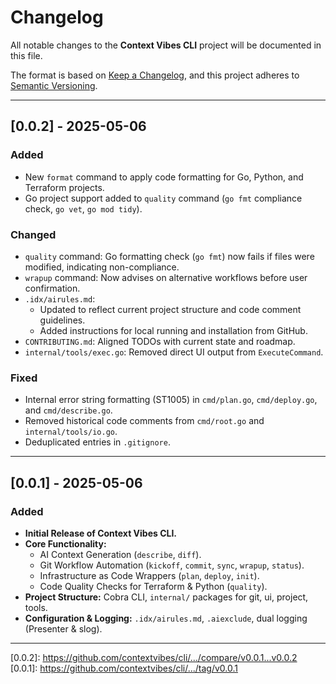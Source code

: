 # Changelog

All notable changes to the **Context Vibes CLI** project will be documented in this file.

The format is based on [Keep a Changelog](https://keepachangelog.com/en/1.0.0/),
and this project adheres to [Semantic Versioning](https://semver.org/spec/v2.0.0.html).

---

## [0.0.2] - 2025-05-06

### Added

*   New `format` command to apply code formatting for Go, Python, and Terraform projects.
*   Go project support added to `quality` command (`go fmt` compliance check, `go vet`, `go mod tidy`).

### Changed

*   `quality` command: Go formatting check (`go fmt`) now fails if files were modified, indicating non-compliance.
*   `wrapup` command: Now advises on alternative workflows before user confirmation.
*   `.idx/airules.md`:
    *   Updated to reflect current project structure and code comment guidelines.
    *   Added instructions for local running and installation from GitHub.
*   `CONTRIBUTING.md`: Aligned TODOs with current state and roadmap.
*   `internal/tools/exec.go`: Removed direct UI output from `ExecuteCommand`.

### Fixed

*   Internal error string formatting (ST1005) in `cmd/plan.go`, `cmd/deploy.go`, and `cmd/describe.go`.
*   Removed historical code comments from `cmd/root.go` and `internal/tools/io.go`.
*   Deduplicated entries in `.gitignore`.

---

## [0.0.1] - 2025-05-06

### Added

*   **Initial Release of Context Vibes CLI.**
*   **Core Functionality:**
    *   AI Context Generation (`describe`, `diff`).
    *   Git Workflow Automation (`kickoff`, `commit`, `sync`, `wrapup`, `status`).
    *   Infrastructure as Code Wrappers (`plan`, `deploy`, `init`).
    *   Code Quality Checks for Terraform & Python (`quality`).
*   **Project Structure:** Cobra CLI, `internal/` packages for git, ui, project, tools.
*   **Configuration & Logging:** `.idx/airules.md`, `.aiexclude`, dual logging (Presenter & slog).

---

<!--
Link Definitions - Add the new one when tagging
-->
[0.0.2]: https://github.com/contextvibes/cli/.../compare/v0.0.1...v0.0.2 <!-- Adjust URL and tags -->
[0.0.1]: https://github.com/contextvibes/cli/.../tag/v0.0.1 <!-- Adjust URL and tag path -->